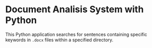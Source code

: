 # Document Analisis System with Python
 This Python application searches for sentences containing specific keywords in `.docx` files within a specified directory.
